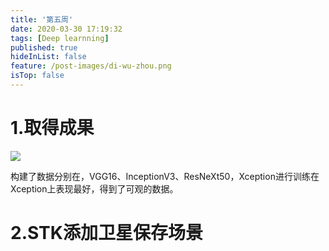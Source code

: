 ```yaml
---
title: '第五周'
date: 2020-03-30 17:19:32
tags: [Deep learnning]
published: true
hideInList: false
feature: /post-images/di-wu-zhou.png
isTop: false
---
```

# 1.取得成果
![](https://shxiangyan.github.io//post-images/1585560783488.png)

构建了数据分别在，VGG16、InceptionV3、ResNeXt50，Xception进行训练在Xception上表现最好，得到了可观的数据。
# 2.STK添加卫星保存场景
